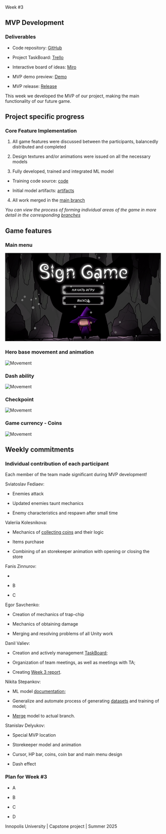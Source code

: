 Week \#3

## MVP Development

### **Deliverables**

* Code repository: [GitHub](https://github.com/IU-Capstone-Project-2025/SignGame)

* Project TaskBoard: [Trello](https://trello.com/b/g98QWgRE/sign-game)

* Interactive board of ideas: [Miro](https://miro.com/welcomeonboard/NjllanVudnhUd2Fhd3RGQUpCMlN0S3d2Nm9SakkrNzI1YVhsK0VKYmZpQkR6Titjc2xycjRyNnpYRTNGRTlvNyt5anpZa3R4TkZVUEdwNjIwdDVTcjdqQksyeUJBbTcreDg3cXNHWllsZFk2VWlhSHRvTTJ2aU5uU3BuR2hvRG5NakdSWkpBejJWRjJhRnhhb1UwcS9BPT0hdjE=?share_link_id=131423753479)

* MVP demo preview: [Demo]()

* MVP release: [Release]()

This week we developed the MVP of our project, making the main functionality of our future game.

## Project specific progress

### Core Feature Implementation

1. All game features were discussed between the participants, balancedly distributed and completed

2. Design textures and/or animations were issued on all the necessary models

3. Fully developed, trained and integrated ML model

- Training code source: [code]()

- Initial model artifacts: [artifacts]()

4. All work merged in the [main branch](https://github.com/IU-Capstone-Project-2025/SignGame)

*You can view the process of forming individual areas of the game in more detail in the corresponding [branches](https://github.com/IU-Capstone-Project-2025/SignGame/branches)*

## Game features

### Main menu

![Main menu](https://github.com/IU-Capstone-Project-2025/SignGame/blob/reports/assets/MainMenu.gif)

### Hero base movement and animation

![Movement](https://github.com/IU-Capstone-Project-2025/SignGame/blob/reports/assets/Movement.gif)

### Dash ability

![Movement](https://github.com/IU-Capstone-Project-2025/SignGame/blob/reports/assets/dash.gif)

### Checkpoint

![Movement](https://github.com/IU-Capstone-Project-2025/SignGame/blob/reports/assets/checkpoint.gif)

### Game currency - Coins

![Movement](https://github.com/IU-Capstone-Project-2025/SignGame/blob/reports/assets/coins.gif)

## Weekly commitments

### Individual contribution of each participant

Each member of the team made significant during MVP development!

Sviatoslav Fediaev:

* Enemies attack
  
* Updated enemies taunt mechanics 
  
* Enemy characteristics and respawn after small time

Valeriia Kolesnikova:

* Mechanics of [collecting coins](https://github.com/IU-Capstone-Project-2025/SignGame/commit/ea56c60c43a63636a54d5757b8e09d0fa6fcfdd1) and their logic

* Items purchase 

* Combining of an storekeeper animation with opening or closing the store 

Fanis Zinnurov:

* 

* B
 
* C

Egor Savchenko:

* Creation of mechanics of trap-chip

* Mechanics of obtaining damage

* Merging and resolving problems of all Unity work

Danil Valiev:

* Creation and actively management [TaskBoard](https://trello.com/b/g98QWgRE/sign-game);
  
* Organization of team meetings, as well as meetings with TA;

* Creating [Week 3 report](https://github.com/IU-Capstone-Project-2025/SignGame/blob/reports/week3.md).

Nikita Stepankov:

* ML model [documentation](https://github.com/IU-Capstone-Project-2025/SignGame/blob/main/static_ml/doc.md);
  
* Generalize and automate process of generating [datasets](https://github.com/IU-Capstone-Project-2025/SignGame/blob/main/static_ml/test_dataset_generation.ipynb) and training of model;

* [Merge](https://github.com/IU-Capstone-Project-2025/SignGame/pull/11) model to actual branch.

Stanislav Delyukov:

* Special MVP location

* Storekeeper model and animation

* Cursor, HP bar, coins, coin bar and main menu design

* Dash effect 

### Plan for Week #3

* A
  
* B
  
* C
  
* D

Innopolis University | Capstone project | Summer 2025
